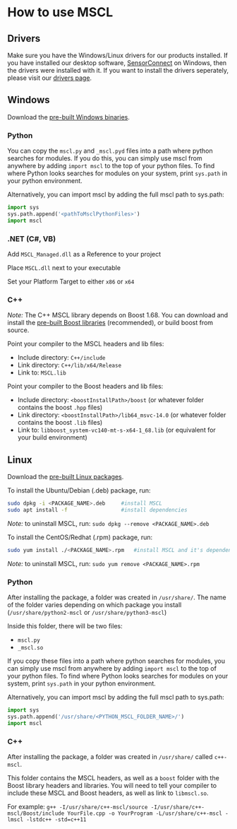 # How to use MSCL

## Drivers

Make sure you have the Windows/Linux drivers for our products installed. If you have installed our desktop software, [SensorConnect](http://www.microstrain.com/software/sensorconnect) on Windows, then the drivers were installed with it. If you want to install the drivers seperately, please visit our [drivers page](https://github.com/LORD-MicroStrain/Drivers).

## Windows

Download the [pre-built Windows binaries](https://github.com/LORD-MicroStrain/MSCL#mscl---the-microstrain-communication-library).

### Python

You can copy the `mscl.py` and `_mscl.pyd` files into a path where python searches for modules. If you do this, you can simply use mscl from anywhere by adding `import mscl` to the top of your python files. To find where Python looks searches for modules on your system, print `sys.path` in your python environment.

Alternatively, you can import mscl by adding the full mscl path to sys.path:
```py
import sys
sys.path.append('<pathToMsclPythonFiles>')
import mscl
```

### .NET (C#, VB)

Add `MSCL_Managed.dll` as a Reference to your project

Place `MSCL.dll` next to your executable

Set your Platform Target to either `x86` or `x64`

### C++

*Note:* The C++ MSCL library depends on Boost 1.68. You can download and install the [pre-built Boost libraries](https://sourceforge.net/projects/boost/files/boost-binaries/) (recommended), or build boost from source.

Point your compiler to the MSCL headers and lib files:
* Include directory: `C++/include`
* Link directory: `C++/lib/x64/Release`
* Link to: `MSCL.lib`

Point your compiler to the Boost headers and lib files:
* Include directory: `<boostInstallPath>/boost` (or whatever folder contains the boost `.hpp` files) 
* Link directory: `<boostInstallPath>/lib64_msvc-14.0` (or whatever folder contains the boost `.lib` files)
* Link to: `libboost_system-vc140-mt-s-x64-1_68.lib` (or equivalent for your build environment)


## Linux

Download the [pre-built Linux packages](https://github.com/LORD-MicroStrain/MSCL#mscl---the-microstrain-communication-library).

To install the Ubuntu/Debian (.deb) package, run:
``` bash
sudo dpkg -i <PACKAGE_NAME>.deb     #install MSCL
sudo apt install -f                 #install dependencies
```

*Note:* to uninstall MSCL, run: `sudo dpkg --remove <PACKAGE_NAME>.deb`

To install the CentOS/Redhat (.rpm) package, run:
``` bash
sudo yum install ./<PACKAGE_NAME>.rpm   #install MSCL and it's dependencies
```

*Note:* to uninstall MSCL, run: `sudo yum remove <PACKAGE_NAME>.rpm`

### Python
After installing the package, a folder was created in `/usr/share/`. The name of the folder varies depending on which package you install (`/usr/share/python2-mscl` or `/usr/share/python3-mscl`)

Inside this folder, there will be two files:
* `mscl.py`
* `_mscl.so`

If you copy these files into a path where python searches for modules, you can simply use mscl from anywhere by adding `import mscl` to the top of your python files. To find where Python looks searches for modules on your system, print `sys.path` in your python environment.

Alternatively, you can import mscl by adding the full mscl path to sys.path:
```py
import sys
sys.path.append('/usr/share/<PYTHON_MSCL_FOLDER_NAME>/')
import mscl
```

### C++

After installing the package, a folder was created in `/usr/share/` called `c++-mscl`.

This folder contains the MSCL headers, as well as a `boost` folder with the Boost library headers and libraries. You will need to tell your compiler to include these MSCL and Boost headers, as well as link to `libmscl.so`.

For example:
```g++ -I/usr/share/c++-mscl/source -I/usr/share/c++-mscl/Boost/include YourFile.cpp -o YourProgram -L/usr/share/c++-mscl -lmscl -lstdc++ -std=c++11```
